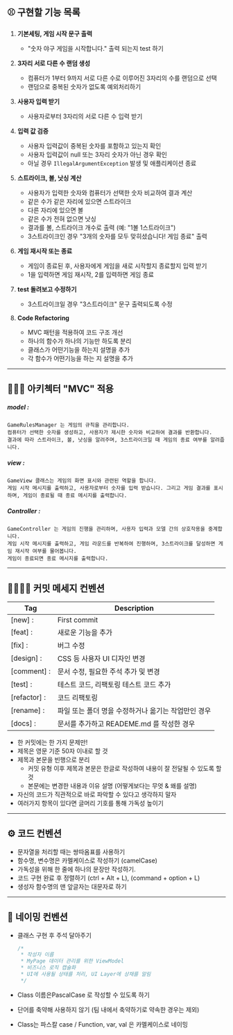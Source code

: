 ## ⚾️ **구현할 기능 목록**

1. **기본세팅, 게임 시작 문구 출력**
   - "숫자 야구 게임을 시작합니다." 출력 되는지 test 하기




2. **3자리 서로 다른 수 랜덤 생성**
   - 컴퓨터가 1부터 9까지 서로 다른 수로 이루어진 3자리의 수를 랜덤으로 선택
   - 랜덤으로 중복된 숫자가 없도록 예외처리하기




3. **사용자 입력 받기**
   - 사용자로부터 3자리의 서로 다른 수 입력 받기




4. **입력 값 검증**
   - 사용자 입력값이 중복된 숫자를 포함하고 있는지 확인
   - 사용자 입력값이 null 또는 3자리 숫자가 아닌 경우 확인
   - 아닐 경우 `IllegalArgumentException` 발생 및 애플리케이션 종료




5. **스트라이크, 볼, 낫싱 계산**
   - 사용자가 입력한 숫자와 컴퓨터가 선택한 숫자 비교하여 결과 계산
   - 같은 수가 같은 자리에 있으면 스트라이크
   - 다른 자리에 있으면 볼
   - 같은 수가 전혀 없으면 낫싱
   - 결과를 볼, 스트라이크 개수로 출력 (예: "1볼 1스트라이크")
   - 3스트라이크인 경우 "3개의 숫자를 모두 맞히셨습니다! 게임 종료" 출력




6. **게임 재시작 또는 종료**
   - 게임이 종료된 후, 사용자에게 게임을 새로 시작할지 종료할지 입력 받기
   - 1을 입력하면 게임 재시작, 2를 입력하면 게임 종료




7. **test 돌려보고 수정하기**
   - 3스트라이크일 경우 "3스트라이크" 문구 출력되도록 수정



8. **Code Refactoring**
   - MVC 패턴을 적용하여 코드 구조 개선
   - 하나의 함수가 하나의 기능만 하도록 분리
   - 클래스가 어떤기능을 하는지 설명을 추가
   - 각 함수가 어떤기능을 하는 지 설명을 추가

---
## 👩🏻‍💻 **아키첵터 "MVC" 적용**

##### model :

```
GameRulesManager 는 게임의 규칙을 관리합니다.
컴퓨터가 선택한 숫자를 생성하고, 사용자가 제시한 숫자와 비교하여 결과를 반환합니다.
결과에 따라 스트라이크, 볼, 낫싱을 알려주며, 3스트라이크일 때 게임의 종료 여부를 알려줍니다.
```

##### view :

```
GameView 클래스는 게임의 화면 표시와 관련된 역할을 합니다.
게임 시작 메시지를 출력하고, 사용자로부터 숫자를 입력 받습니다. 그리고 게임 결과를 표시하며, 게임이 종료될 때 종료 메시지를 출력합니다.
```

##### Controller :

```
GameController 는 게임의 진행을 관리하며, 사용자 입력과 모델 간의 상호작용을 중계합니다.
게임 시작 메시지를 출력하고, 게임 라운드를 반복하여 진행하며, 3스트라이크를 달성하면 게임 재시작 여부를 물어봅니다.
게임이 종료되면 종료 메시지를 출력합니다.
```


---
## 🫱🏻‍🫲🏼 **커밋 메세지 컨벤션**

| Tag          | Description                                         |
| ------------ | --------------------------------------------------- |
| [new] :      | First commit                                        |
| [feat] :     | 새로운 기능을 추가                                  |
| [fix] :      | 버그 수정                                           |
| [design] :   | CSS 등 사용자 UI 디자인 변경                        |
| [comment] :  | 문서 수정, 필요한 주석 추가 및 변경                 |
| [test] :     | 테스트 코드, 리팩토링 테스트 코드 추가              |
| [refactor] : | 코드 리팩토링                                       |
| [rename] :   | 파일 또는 폴더 명을 수정하거나 옮기는 작업만인 경우 |
| [docs] :   	 | 문서를 추가하고 READEME.md 를 작성한 경우|

- 한 커밋에는 한 가지 문제만!
- 제목은 영문 기준 50자 이내로 할 것
- 제목과 본문을 빈행으로 분리
  -  커밋 유형 이후 제목과 본문은 한글로 작성하여 내용이 잘 전달될 수 있도록 할 것
  - 본문에는 변경한 내용과 이유 설명 (어떻게보다는 무엇 & 왜를 설명)
- 자신의 코드가 직관적으로 바로 파악할 수 있다고 생각하지 말자
- 여러가지 항목이 있다면 글머리 기호를 통해 가독성 높이기


---
## ⚙️ **코드 컨벤션**

- 문자열을 처리할 때는 쌍따옴표를 사용하기
- 함수명, 변수명은 카멜케이스로 작성하기 (camelCase)
- 가독성을 위해 한 줄에 하나의 문장만 작성하기.
- 코드 구현 완료 후 정렬하기 (ctrl + Alt + L), (command + option + L)
- 생성자 함수명의 맨 앞글자는 대문자로 하기


---
## 💬 **네이밍 컨벤션**

- 클래스 구현 후 주석 달아주기

  ```kotlin
  /*
   * 작성자 이름
   * MyPage 데이터 관리를 위한 ViewModel
   * 비즈니스 로직 캡슐화
   * UI에 사용될 상태를 처리, UI Layer에 상채를 알림
   */
  ```

- Class 이름은PascalCase 로 작성할 수 있도록 하기
- 단어를 축약해 사용하지 않기 (팀 내에서 축약하기로 약속한 경우는 제외)
- Class는 파스칼 case / Function, var, val 은 카멜케이스로 네이밍